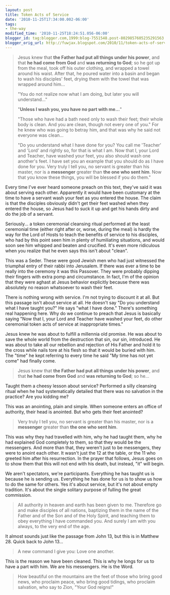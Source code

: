 ```yaml
---
layout: post
title: Token Acts of Service
date: '2010-11-25T17:34:00.002-06:00'
tags: 
- the-way
modified_time: '2010-11-25T18:24:51.056-06:00'
blogger_id: tag:blogger.com,1999:blog-7551548.post-8029857605235291563
blogger_orig_url: http://fuwjax.blogspot.com/2010/11/token-acts-of-service.html
---
```


> Jesus knew that **the Father had put all things under his power**, and that **he had come from God** and **was returning to God**; so he got up from the meal, took off his outer clothing, and wrapped a towel around his waist. After that, he poured water into a basin and began to wash his disciples' feet, drying them with the towel that was wrapped around him...
> 
> "You do not realize now what I am doing, but later you will understand..."
> 
> "**Unless I wash you, you have no part with me...**"
> 
> "Those who have had a bath need only to wash their feet; their whole body is clean. And you are clean, though not every one of you." For he knew who was going to betray him, and that was why he said not everyone was clean...
> 
> "Do you understand what I have done for you? You call me 'Teacher' and 'Lord' and rightly so, for that is what I am. Now that I, your Lord and Teacher, have washed your feet, you also should wash one another's feet. I have set you an example that you should do as I have done for you. Very truly I tell you, no servant is greater than his master, nor is a **messenger** greater than **the one who sent him**. Now that you know these things, you will be blessed if you do them."

Every time I've ever heard someone preach on this text, they've said it was about serving each other. Apparently it would have been customary at the time to have a servant wash your feet as you entered the house. The claim is that the disciples obviously didn't get their feet washed when they entered the house, so Jesus had to suck it up and get his hands dirty and do the job of a servant.

Seriously... a token ceremonial cleansing ritual performed at the least ceremonial time (either right after or, worse, during the meal) is hardly the way for the Lord of Hosts to teach the benefits of service to his disciples, who had by this point seen him in plenty of humiliating situations, and would soon see him whipped and beaten and crucified. It's even more ridiculous when you realize that he even says this isn't about "clean".

This was a Seder. These were good Jewish men who had just witnessed the triumphal entry of their rabbi into Jerusalem. If there was ever a time to be really into the ceremony it was this Passover. They were probably dipping their fingers with extra pomp and circumstance. In fact, I'm of the opinion that they were aghast at Jesus behavior explicitly because there was absolutely no reason whatsoever to wash their feet.

There is nothing wrong with service. I'm not trying to discount it at all. But this passage isn't about service at all. He doesn't say "Do you understand what I have taught you?" He says "what I have done." There's something real happening here. Why do we continue to preach that Jesus is basically saying "Now that I, your Lord and Teacher have washed your feet, do other ceremonial token acts of service at inappropriate times."

Jesus knew he was about to fulfill a millennia old promise. He was about to save the whole world from the destruction that sin, our sin, introduced. He was about to take all our rebellion and rejection of His Father and hold it to the cross while nails tore at his flesh so that it would be buried with him. The "time" he kept referring to every time he said "My time has not yet come" had finally come.  

> Jesus knew that **the Father had put all things under his power**, and that **he had come from God** and **was returning to God**; so he...

Taught them a cheesy lesson about service? Performed a silly cleansing ritual when he had systematically detailed that there was no salvation in the practice? Are you kidding me?

This was an anointing, plain and simple. When someone enters an office of authority, their head is anointed. But who gets their feet anointed?

> Very truly I tell you, no servant is greater than his master, nor is a **messenger** greater than **the one who sent him**.

This was why they had travelled with him, why he had taught them, why he had explained God completely to them, so that they would be the messengers. And more than that, they weren't just to be messengers, they were to anoint each other. It wasn't just the 12 at the table, or the 11 who greeted him after his resurrection. In the prayer that follows, Jesus goes on to show them that this will not end with his death, but instead, "it" will begin.

We aren't spectators, we're participants. Everything he has taught us is because he is sending us. Everything he has done for us is to show us how to do the same for others. Yes it's about service, but it's not about empty tradition. It's about the single solitary purpose of fulling the great commission.

> All authority in heaven and earth has been given to me. Therefore go and make disciples of all nations, baptizing them in the name of the Father and of the Son and of the Holy Spirit, and teaching them to obey everything I have commanded you. And surely I am with you always, to the very end of the age.

It almost sounds just like the passage from John 13, but this is in Matthew 28. Quick back to John 13...

> A new command I give you: Love one another.

This is the reason we have been cleaned. This is why he longs for us to have a part with him. We are his messengers. He is the Word. 

> How beautiful on the mountains are the feet of those who bring good news, who proclaim peace, who bring good tidings, who proclaim salvation, who say to Zion, "Your God reigns!"

